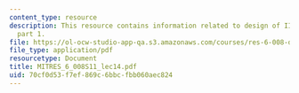 ```yaml
---
content_type: resource
description: This resource contains information related to design of IIR digital filters,
  part 1.
file: https://ol-ocw-studio-app-qa.s3.amazonaws.com/courses/res-6-008-digital-signal-processing-spring-2011/70cf0d53f7ef869c6bbcfbb060aec824_MITRES_6_008S11_lec14.pdf
file_type: application/pdf
resourcetype: Document
title: MITRES_6_008S11_lec14.pdf
uid: 70cf0d53-f7ef-869c-6bbc-fbb060aec824
---
```

